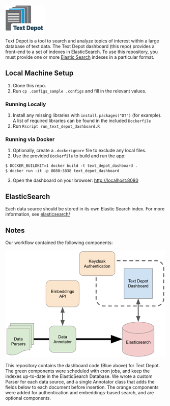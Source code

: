 <img src="www/text_depot_icon/TextDepotIcon_TextImage_S.jpg" width="25%">

Text Depot is a tool to search and analyze topics of interest within a large database of text data. The Text Depot dashboard (this repo) provides a front-end to a set of indexes in ElasticSearch. To use this repository, you must provide one or more [Elastic Search](http://www.elastic.co) indexes in a particular format.

## Local Machine Setup

1. Clone this repo.
2. Run `cp .configs_sample .configs` and fill in the relevant values.

### Running Locally

1. Install any missing libraries with `install.packages("DT")` (for example). A list of required libraries can be found in the included `Dockerfile`
2. Run `Rscript run_text_depot_dashboard.R`

### Running via Docker

1. Optionally, create a `.dockerignore` file to exclude any local files.
2. Use the provided `Dockerfile` to build and run the app:

```
$ DOCKER_BUILDKIT=1 docker build -t text_depot_dashboard .
$ docker run -it -p 8080:3838 text_depot_dashboard
```

3. Open the dashboard on your browser: [http://localhost:8080](http://localhost:8080)

## ElasticSearch

Each data source should be stored in its own Elastic Search index. For more information, see [elasticsearch/](elasticsearch/)

## Notes

Our workflow contained the following components:

![Overall Workflow](workflow.png)

This repository contains the dashboard code (Blue above) for Text Depot. The green components were scheduled with cron jobs, and keep the indexes up-to-date in the ElasticSearch Database. We wrote a custom Parser for each data source, and a single Annotator class that adds the fields below to each document before insertion. The orange components were added for authentication and embeddings-based search, and are optional components. 

